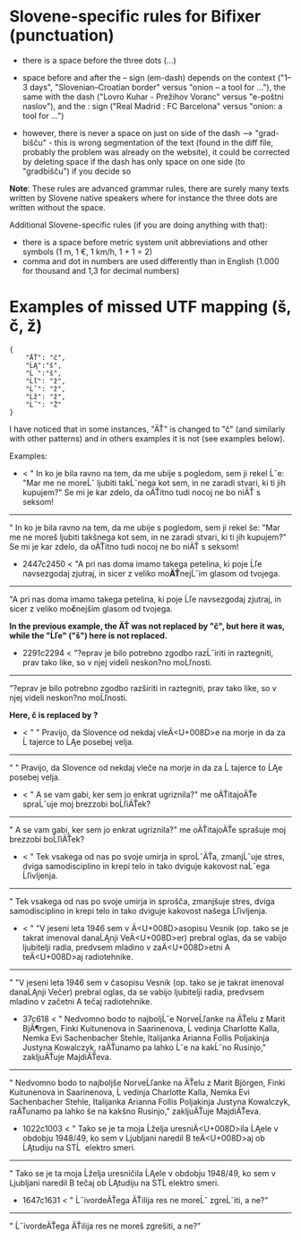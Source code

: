 # Slovene-specific rules for Bifixer (punctuation)
* there is a space before the three dots (...)
* space before and after the – sign (em-dash) depends on the context ("1–3 days", "Slovenian–Croatian border" versus "onion – a tool for ..."), the same with the dash ("Lovro Kuhar - Prežihov Voranc" versus "e-poštni naslov"), and the : sign ("Real Madrid : FC Barcelona" versus "onion: a tool for ...")


* however, there is never a space on just on side of the dash -->  "grad- bišču" - this is wrong segmentation of the text (found in the diff file, probably the problem was already on the website), it could be corrected by deleting space if the dash has only space on one side (to "gradbišču") if you decide so


**Note**: These rules are advanced grammar rules, there are surely many texts written by Slovene native speakers where for instance the three dots are written without the space.

Additional Slovene-specific rules (if you are doing anything with that):
* there is a space before metric system unit abbreviations and other symbols (1 m, 1 €, 1 km/h, 1 + 1 = 2)
* comma and dot in numbers are used differently than in English (1.000 for thousand and 1,3 for decimal numbers)

# Examples of missed UTF mapping (š, č, ž)

```
{
    "ÄŤ": "č",
    "ĹĄ":"š",
    "Ĺ ":"š",
    "Ĺľ": "ž",
    "Ĺˇ": "ž",
    "Ĺž": "ž",
    "Ĺ˝": "Ž"
}
```
I have noticed that in some instances, "ÄŤ" is changed to "č" (and similarly with other patterns) and in others examples it is not (see examples below).

Examples:
* < " In ko je bila ravno na tem, da me ubije s pogledom, sem ji rekel Ĺˇe: "Mar me ne moreĹˇ ljubiti takĹˇnega kot sem, in ne zaradi stvari, ki ti jih kupujem?" Se mi je kar zdelo, da oÄŤitno tudi nocoj ne bo niÄŤ s seksom!
---
  " In ko je bila ravno na tem, da me ubije s pogledom, sem ji rekel še: "Mar me ne moreš ljubiti takšnega kot sem, in ne zaradi stvari, ki ti jih kupujem?" Se mi je kar zdelo, da oÄŤitno tudi nocoj ne bo niÄŤ s seksom!
 
* 2447c2450
< "A pri nas doma imamo takega petelina, ki poje Ĺľe navsezgodaj zjutraj, in sicer z veliko mo**ÄŤ**nejĹˇim glasom od tvojega.
---
 "A pri nas doma imamo takega petelina, ki poje Ĺľe navsezgodaj zjutraj, in sicer z veliko mo**č**nejšim glasom od tvojega.

**In the previous example, the ÄŤ was not replaced by "č", but here it was, while the "Ĺľe" ("š") here is not replaced.**
 
* 2291c2294
< "?eprav je bilo potrebno zgodbo razĹˇiriti in raztegniti, prav tako like, so v njej videli neskon?no moĹľnosti.
---
 "?eprav je bilo potrebno zgodbo razširiti in raztegniti, prav tako like, so v njej videli neskon?no moĹľnosti.

 **Here, č is replaced by ?**

* < " " Pravijo, da Slovence od nekdaj vleÄ<U+008D>e na morje in da za Ĺ tajerce to ĹĄe posebej velja.
---
 " " Pravijo, da Slovence od nekdaj vleče na morje in da za Ĺ tajerce to ĹĄe posebej velja. 

* < " A se vam gabi, ker sem jo enkrat ugriznila?" me oÄŤitajoÄŤe spraĹˇuje moj brezzobi boĹľiÄŤek?
---
 " A se vam gabi, ker sem jo enkrat ugriznila?" me oÄŤitajoÄŤe sprašuje moj brezzobi boĹľiÄŤek?

* < " Tek vsakega od nas po svoje umirja in sproĹˇÄŤa, zmanjĹˇuje stres, dviga samodisciplino in krepi telo in tako dviguje kakovost naĹˇega Ĺľivljenja.
---
 " Tek vsakega od nas po svoje umirja in sprošča, zmanjšuje stres, dviga samodisciplino in krepi telo in tako dviguje kakovost našega Ĺľivljenja.

* < " "V jeseni leta 1946 sem v Ä<U+008D>asopisu Vesnik (op. tako se je takrat imenoval danaĹĄnji VeÄ<U+008D>er) prebral oglas, da se vabijo ljubitelji radia, predvsem mladino v zaÄ<U+008D>etni A teÄ<U+008D>aj radiotehnike.
---
 " "V jeseni leta 1946 sem v časopisu Vesnik (op. tako se je takrat imenoval danaĹĄnji Večer) prebral oglas, da se vabijo ljubitelji radia, predvsem mladino v začetni A tečaj radiotehnike.
 
* 37c618
< " Nedvomno bodo to najboljĹˇe NorveĹľanke na ÄŤelu z Marit BjĂ¶rgen, Finki Kuitunenova in Saarinenova, Ĺ vedinja Charlotte Kalla, Nemka Evi Sachenbacher Stehle, Italijanka Arianna Follis Poljakinja Justyna Kowalczyk, raÄŤunamo pa lahko Ĺˇe na kakĹˇno Rusinjo," zakljuÄŤuje MajdiÄŤeva.
---
 " Nedvomno bodo to najboljše NorveĹľanke na ÄŤelu z Marit Björgen, Finki Kuitunenova in Saarinenova, Ĺ vedinja Charlotte Kalla, Nemka Evi Sachenbacher Stehle, Italijanka Arianna Follis Poljakinja Justyna Kowalczyk, raÄŤunamo pa lahko še na kakšno Rusinjo," zakljuÄŤuje MajdiÄŤeva.

* 1022c1003
< " Tako se je ta moja Ĺželja uresniÄ<U+008D>ila ĹĄele v obdobju 1948/49, ko sem v Ljubljani naredil B teÄ<U+008D>aj ob ĹĄtudiju na STĹ  elektro smeri.
---
 " Tako se je ta moja Ĺželja uresničila ĹĄele v obdobju 1948/49, ko sem v Ljubljani naredil B tečaj ob ĹĄtudiju na STĹ elektro smeri.

* 1647c1631
< " Ĺ˝ivordeÄŤega ÄŤilija res ne moreĹˇ zgreĹˇiti, a ne?"
---
 " Ĺ˝ivordeÄŤega ÄŤilija res ne moreš zgrešiti, a ne?"

